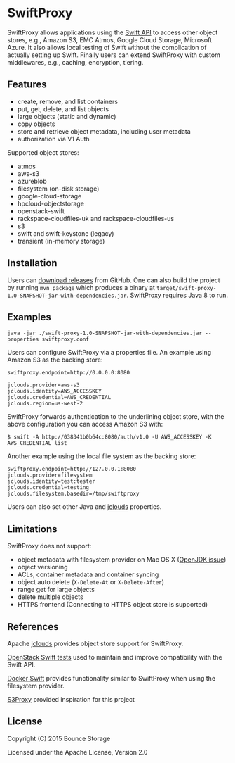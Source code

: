SwiftProxy
=======
SwiftProxy allows applications using the
[Swift API](https://wiki.openstack.org/wiki/Swift)
to access other object stores,
e.g., Amazon S3, EMC Atmos, Google Cloud Storage, Microsoft Azure.
It also allows local testing of Swift without the complication of actually setting up Swift.
Finally users can extend SwiftProxy with custom middlewares, e.g., caching,
encryption, tiering.

Features
--------
* create, remove, and list containers
* put, get, delete, and list objects
* large objects (static and dynamic)
* copy objects
* store and retrieve object metadata, including user metadata
* authorization via V1 Auth

Supported object stores:

* atmos
* aws-s3
* azureblob
* filesystem (on-disk storage)
* google-cloud-storage
* hpcloud-objectstorage
* openstack-swift
* rackspace-cloudfiles-uk and rackspace-cloudfiles-us
* s3
* swift and swift-keystone (legacy)
* transient (in-memory storage)

Installation
------------

Users can
[download releases](https://github.com/bouncestorage/swiftproxy/releases)
from GitHub.  One can also build the project by running `mvn package`
which produces a binary at
`target/swift-proxy-1.0-SNAPSHOT-jar-with-dependencies.jar`.
SwiftProxy requires Java 8 to run.

Examples
--------

```
java -jar ./swift-proxy-1.0-SNAPSHOT-jar-with-dependencies.jar --properties swiftproxy.conf
```

Users can configure SwiftProxy via a properties file.  An example
using Amazon S3 as the backing store:

```
swiftproxy.endpoint=http://0.0.0.0:8080

jclouds.provider=aws-s3
jclouds.identity=AWS_ACCESSKEY
jclouds.credential=AWS_CREDENTIAL
jclouds.region=us-west-2
```

SwiftProxy forwards authentication to the underlining object store,
with the above configuration you can access Amazon S3 with:

```
$ swift -A http://038341b0b64c:8080/auth/v1.0 -U AWS_ACCESSKEY -K AWS_CREDENTIAL list
```

Another example using the local file system as the backing store:

```
swiftproxy.endpoint=http://127.0.0.1:8080
jclouds.provider=filesystem
jclouds.identity=test:tester
jclouds.credential=testing
jclouds.filesystem.basedir=/tmp/swiftproxy
```

Users can also set other Java and
[jclouds](https://github.com/jclouds/jclouds/blob/master/core/src/main/java/org/jclouds/Constants.java)
properties.

Limitations
-----------

SwiftProxy does not support:

* object metadata with filesystem provider on Mac OS X
  ([OpenJDK issue](https://bugs.openjdk.java.net/browse/JDK-8030048))
* object versioning
* ACLs, container metadata and container syncing
* object auto delete (`X-Delete-At` or `X-Delete-After`)
* range get for large objects
* delete multiple objects
* HTTPS frontend (Connecting to HTTPS object store is supported)

References
----------

Apache [jclouds](http://jclouds.apache.org/) provides object store
support for SwiftProxy.

[OpenStack Swift tests](https://github.com/openstack/swift/tree/master/test/functional)
used to maintain and improve compatibility with the Swift API.

[Docker Swift](https://github.com/ualbertalib/docker-swift) provides
functionality similar to SwiftProxy when using the filesystem
provider.

[S3Proxy](https://github.com/andrewgaul/s3proxy) provided inspiration
for this project


License
-------
Copyright (C) 2015 Bounce Storage

Licensed under the Apache License, Version 2.0
